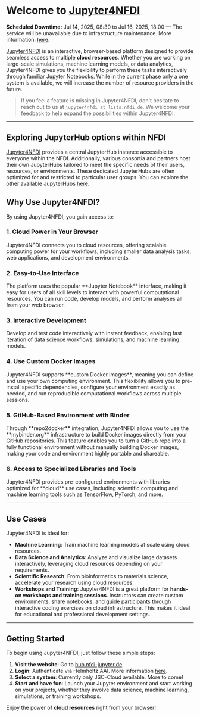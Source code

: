 # Welcome to [Jupyter4NFDI](https://hub.nfdi-jupyter.de)

<div class="md-banner md-banner--info">
  <strong>Scheduled Downtime:</strong> Jul 14, 2025, 08:30 to Jul 16, 2025, 18:00 &mdash;
  The service will be unavailable due to infrastructure maintenance.
  More information: <a href="https://status.jsc.fz-juelich.de/services/44#incident-1157" target="_blank" rel="noopener noreferrer">here</a>.
</div>


[Jupyter4NFDI](https://hub.nfdi-jupyter.de) is an interactive, browser-based platform designed to provide seamless access to multiple **cloud resources**. Whether you are working on large-scale simulations, machine learning models, or data analytics, Jupyter4NFDI gives you the flexibility to perform these tasks interactively through familiar Jupyter Notebooks. While in the current phase only a one system is available, we will increase the number of resource providers in the future.

> If you feel a feature is missing in Jupyter4NFDI, don't hesitate to reach out to us at `jupyter4nfdi at lists.nfdi.de`. We welcome your feedback to help expand the possibilities within Jupyter4NFDI.

---

## Exploring JupyterHub options within NFDI
[Jupyter4NFDI](https://hub.nfdi-jupyter.de) provides a central JupyterHub instance accessible to everyone within the NFDI. Additionally, various consortia and partners host their own JupyterHubs tailored to meet the specific needs of their users, resources, or environments. These dedicated JupyterHubs are often optimized for and restricted to particular user groups. You can explore the other available JupyterHubs [here](hubs/index.md).


## Why Use Jupyter4NFDI?

By using Jupyter4NFDI, you gain access to:

<h3> 1. <strong>Cloud Power in Your Browser</strong> </h3>
   Jupyter4NFDI connects you to cloud resources, offering scalable computing power for your workflows, including smaller data analysis tasks, web applications, and development environments.

<h3> 2. <strong>Easy-to-Use Interface</strong> </h3>
   The platform uses the popular **Jupyter Notebook** interface, making it easy for users of all skill levels to interact with powerful computational resources. You can run code, develop models, and perform analyses all from your web browser.

<h3> 3. <strong>Interactive Development</strong> </h3>
   Develop and test code interactively with instant feedback, enabling fast iteration of data science workflows, simulations, and machine learning models. 

<h3> 4. <strong>Use Custom Docker Images</strong> </h3>
   Jupyter4NFDI supports **custom Docker images**, meaning you can define and use your own computing environment. This flexibility allows you to pre-install specific dependencies, configure your environment exactly as needed, and run reproducible computational workflows across multiple sessions.

<h3> 5. <strong>GitHub-Based Environment with Binder</strong> </h3>
   Through **repo2docker** integration, Jupyter4NFDI allows you to use the **mybinder.org** infrastructure to build Docker images directly from your GitHub repositories. This feature enables you to turn a GitHub repo into a fully functional environment without manually building Docker images, making your code and environment highly portable and shareable.

<h3> 6. <strong>Access to Specialized Libraries and Tools</strong> </h3>
   Jupyter4NFDI provides pre-configured environments with libraries optimized for **cloud** use cases, including scientific computing and machine learning tools such as TensorFlow, PyTorch, and more.

---

## Use Cases

Jupyter4NFDI is ideal for:

- **Machine Learning**: Train machine learning models at scale using cloud resources.
- **Data Science and Analytics**: Analyze and visualize large datasets interactively, leveraging cloud resources depending on your requirements.
- **Scientific Research**: From bioinformatics to materials science, accelerate your research using cloud resources.
- **Workshops and Training**: Jupyter4NFDI is a great platform for **hands-on workshops and training sessions**. Instructors can create custom environments, share notebooks, and guide participants through interactive coding exercises on cloud infrastructure. This makes it ideal for educational and professional development settings.

---

## Getting Started

To begin using Jupyter4NFDI, just follow these simple steps:

1. **Visit the website**: Go to [hub.nfdi-jupyter.de](https://hub.nfdi-jupyter.de).
2. **Login**: Authenticate via Helmholtz AAI. More information [here](authentication.md).
3. **Select a system**: Currently only JSC-Cloud available. More to come!
4. **Start and have fun**: Launch your Jupyter environment and start working on your projects, whether they involve data science, machine learning, simulations, or training workshops.

Enjoy the power of **cloud resources** right from your browser!

